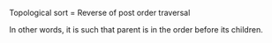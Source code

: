 
Topological sort = Reverse of post order traversal

In other words, it is such that parent is in the order before its children.
